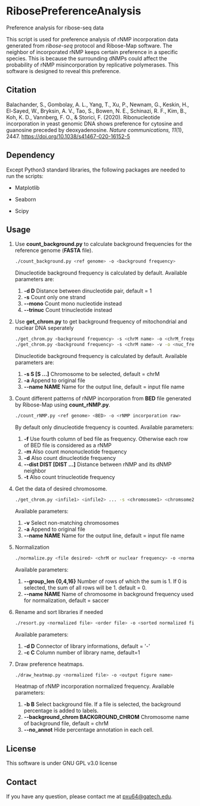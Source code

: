 # RibosePreferenceAnalysis
Preference analysis for ribose-seq data

This script is used for preference analysis of rNMP incorporation data generated from _ribose-seq_ protocol and Ribose-Map software. The neighbor of incorporated rNMP keeps certain preference in a specific species. This is because the surrounding dNMPs could affect the probability of rNMP misincorporation by replicative polymerases. This software is designed to reveal this preference.

## Citation
Balachander, S., Gombolay, A. L., Yang, T., Xu, P., Newnam, G., Keskin, H., El-Sayed, W., Bryksin, A. V., Tao, S., Bowen, N. E., Schinazi, R. F., Kim, B., Koh, K. D., Vannberg, F. O., & Storici, F. (2020). Ribonucleotide incorporation in yeast genomic DNA shows preference for cytosine and guanosine preceded by deoxyadenosine. _Nature communications, 11_(1), 2447. https://doi.org/10.1038/s41467-020-16152-5

## Dependency

Except Python3 standard libraries, the following packages are needed to run the scripts:

- Matplotlib

- Seaborn

- Scipy

## Usage

1. Use __count_background.py__ to calculate background frequencies for the reference genome (__FASTA__ file).
   ```bash
   ./count_background.py <ref genome> -o <background frequency>
   ```
   Dinucleotide background frequency is calculated by default. Available parameters are:
   1. __-d D__  Distance between dinucleotide pair, default = 1
   1. __-s__  Count only one strand
   1. __--mono__  Count mono nucleotide instead
   1. __--trinuc__  Count trinucleotide instead

1. Use __get_chrom.py__ to get background frequency of mitochondrial and nuclear DNA seperately
   ```bash
   ./get_chrom.py <background frequency> -s <chrM name> -o <chrM_frequency>
   ./get_chrom.py <background frequency> -s <chrM name> -v -o <nuc_frequency>
   ```
   Dinucleotide background frequency is calculated by default. Available parameters are:
   1. __-s S [S ...]__  Chromosome to be selected, default = chrM
   1. __-a__  Append to original file
   1. __--name NAME__  Name for the output line, default = input file name
   
1. Count different patterns of rNMP incorporation from __BED__ file generated by Ribose-Map using __count_rNMP.py__.
   ```bash
   ./count_rNMP.py <ref genome> <BED> -o <rNMP incorporation raw>
   ```
   By default only dinucleotide frequency is counted. Available parameters:
   1. __-f__  Use fourth column of bed file as frequency. Otherwise each row of BED file is considered as a rNMP
   1. __-m__  Also count mononucleotide frequency
   1. __-d__  Also count dinucleotide frequency
   1. __--dist DIST [DIST ...]__  Distance between rNMP and its dNMP neighbor
   1. __-t__  Also count trinucleotide frequency
   
1. Get the data of desired chromosome.
   ```bash
   ./get_chrom.py <infile1> <infile2> ... -s <chromosome1> <chromsome2> ... -o <file desired>
   ```
   Available parameters:
   1. __-v__  Select non-matching chromosomes 
   1. __-a__  Append to original file 
   1. __--name NAME__  Name for the output line, default = input file name

1. Normalization
   ```bash
   ./normalize.py <file desired> <chrM or nuclear frequency> -o <normalized file>
   ```
   Available parameters:
   1. __--group_len {0,4,16}__  Number of rows of which the sum is 1. If 0 is selected, the sum of all rows will be 1. default = 0.
   1. __--name NAME__  Name of chromosome in background frequency used for normalization, default = saccer
   
1. Rename and sort libraries if needed
   ```bash
   ./resort.py <normalized file> <order file> -o <sorted normalized file>
   ```
   Available parameters:
   1. __-d D__  Connector of library informations, default = '-'
   2. __-c C__  Column number of library name, default=1

2. Draw preference heatmaps.
   ```bash
   ./draw_heatmap.py <normalized file> -o <output figure name>
   ```
   Heatmap of rNMP incorporation normalized frequency. Available parameters:
   1. __-b B__  Select background file. If a file is selected, the background percentage is added to labels.
   1. __--background_chrom BACKGROUND_CHROM__  Chromosome name of background file, default = chrM
   1. __--no_annot__  Hide percentage annotation in each cell.
   
## License

This software is under GNU GPL v3.0 license

## Contact

If you have any question, please contact me at [pxu64@gatech.edu](mailto:pxu64@gatech.edu).

